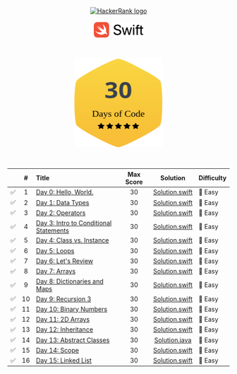 <p align="center">
    <a href="https://www.hackerrank.com/ADinic">
        <img height=60 src="https://d3keuzeb2crhkn.cloudfront.net/hackerrank/assets/styleguide/logo_wordmark-f5c5eb61ab0a154c3ed9eda24d0b9e31.svg" alt="HackerRank logo">
    </a>
    </br></br>
    <a href="https://swift.org">
       <img height="35" src="../Assets/Swift.svg" alt="Swift logo">
    </a>
</p>

</br>

<p align="center">
    <a href="https://www.hackerrank.com/domains/tutorials/30-days-of-code">
        <img height="200" width="200" src="../Assets/30DaysOfCode.svg" />
    </a>
</p>

</br>

|    | # | Title                                            | Max Score |     Solution     | Difficulty |
|:--:|:-:|:-------------------------------------------------|:---------:|:----------------:|:-----------|
| ✅ | 1 | [Day 0: Hello, World.](https://www.hackerrank.com/challenges/30-hello-world/problem) | 30 | [Solution.swift](https://github.com/AleksandarDinic/HackerRank-Solutions/blob/master/30%20Days%20of%20Code/Solutions/Day%2000%20Hello,%20World.swift) | 💚 Easy |
| ✅ | 2 | [Day 1: Data Types](https://www.hackerrank.com/challenges/30-data-types/problem) | 30 | [Solution.swift](https://github.com/AleksandarDinic/HackerRank-Solutions/blob/master/30%20Days%20of%20Code/Solutions/Day%2001%20Data%20Types.swift) | 💚 Easy |
| ✅ | 3 | [Day 2: Operators](https://www.hackerrank.com/challenges/30-operators/problem) | 30 | [Solution.swift](https://github.com/AleksandarDinic/HackerRank-Solutions/blob/master/30%20Days%20of%20Code/Solutions/Day%2002%20Operators.swift) | 💚 Easy |
| ✅ | 4 | [Day 3: Intro to Conditional Statements](https://www.hackerrank.com/challenges/30-conditional-statements/problem) | 30 | [Solution.swift](https://github.com/AleksandarDinic/HackerRank-Solutions/blob/master/30%20Days%20of%20Code/Solutions/Day%2003%20Intro%20to%20Conditional%20Statements.swift) | 💚 Easy |
| ✅ | 5 | [Day 4: Class vs. Instance](https://www.hackerrank.com/challenges/30-class-vs-instance/problem) | 30 | [Solution.swift](https://github.com/AleksandarDinic/HackerRank-Solutions/blob/master/30%20Days%20of%20Code/Solutions/Day%2004%20Class%20vs.%20Instance.swift) | 💚 Easy |
| ✅ | 6 | [Day 5: Loops](https://www.hackerrank.com/challenges/30-loops/problem) | 30 | [Solution.swift](https://github.com/AleksandarDinic/HackerRank-Solutions/blob/master/30%20Days%20of%20Code/Solutions/Day%2005%20Loops.swift) | 💚 Easy |
| ✅ | 7 | [Day 6: Let's Review](https://www.hackerrank.com/challenges/30-review-loop/problem) | 30 | [Solution.swift](https://github.com/AleksandarDinic/HackerRank-Solutions/blob/master/30%20Days%20of%20Code/Solutions/Day%2006%20Let%27s%20Review.swift) | 💚 Easy |
| ✅ | 8 | [Day 7: Arrays](https://www.hackerrank.com/challenges/30-arrays/problem) | 30 | [Solution.swift](https://github.com/AleksandarDinic/HackerRank-Solutions/blob/master/30%20Days%20of%20Code/Solutions/Day%2007%20Arrays.swift) | 💚 Easy |
| ✅ | 9 | [Day 8: Dictionaries and Maps](https://www.hackerrank.com/challenges/30-dictionaries-and-maps/problem) | 30 | [Solution.swift](https://github.com/AleksandarDinic/HackerRank-Solutions/blob/master/30%20Days%20of%20Code/Solutions/Day%2008%20Dictionaries%20and%20Maps.swift) | 💚 Easy |
| ✅ | 10 | [Day 9: Recursion 3](https://www.hackerrank.com/challenges/30-recursion/problem) | 30 | [Solution.swift](https://github.com/AleksandarDinic/HackerRank-Solutions/blob/master/30%20Days%20of%20Code/Solutions/Day%2009%20Recursion%203.swift) | 💚 Easy |
| ✅ | 11 | [Day 10: Binary Numbers](https://www.hackerrank.com/challenges/30-binary-numbers/problem) | 30 | [Solution.swift](https://github.com/AleksandarDinic/HackerRank-Solutions/blob/master/30%20Days%20of%20Code/Solutions/Day%2010%20Binary%20Numbers.swift) | 💚 Easy |
| ✅ | 12 | [Day 11: 2D Arrays](https://www.hackerrank.com/challenges/30-2d-arrays/problem) | 30 | [Solution.swift](https://github.com/AleksandarDinic/HackerRank-Solutions/blob/master/30%20Days%20of%20Code/Solutions/Day%2011%202D%20Arrays.swift) | 💚 Easy |
| ✅ | 13 | [Day 12: Inheritance](https://www.hackerrank.com/challenges/30-inheritance/problem) | 30 | [Solution.swift](https://github.com/AleksandarDinic/HackerRank-Solutions/blob/master/30%20Days%20of%20Code/Solutions/Day%2012%20Inheritance.swift) | 💚 Easy |
| ✅ | 14 | [Day 13: Abstract Classes](https://www.hackerrank.com/challenges/30-abstract-classes/problem) | 30 | [Solution.java](https://github.com/AleksandarDinic/HackerRank-Solutions/blob/master/30%20Days%20of%20Code/Solutions/Day%2013%20Abstract%20Classes.java) | 💚 Easy |
| ✅ | 15 | [Day 14: Scope](https://www.hackerrank.com/challenges/30-scope/problem) | 30 | [Solution.swift](https://github.com/AleksandarDinic/HackerRank-Solutions/blob/master/30%20Days%20of%20Code/Solutions/Day%2014%20Scope.swift) | 💚 Easy |
| ✅ | 16 | [Day 15: Linked List](https://www.hackerrank.com/challenges/30-linked-list/problem) | 30 | [Solution.swift](https://github.com/AleksandarDinic/HackerRank-Solutions/blob/master/30%20Days%20of%20Code/Solutions/Day%2015%20Linked%20List.swift) | 💚 Easy |
